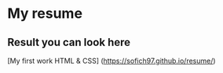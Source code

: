 # My resume 

## Result you can look here

[My first work HTML & CSS] (https://sofich97.github.io/resume/)
